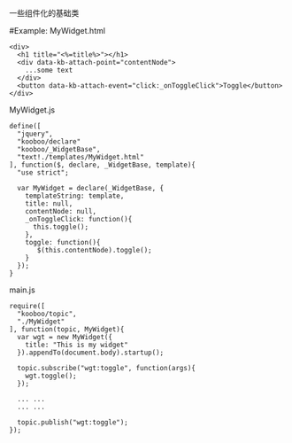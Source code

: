 一些组件化的基础类

#Example:
  MyWidget.html
  
    <div>
      <h1 title="<%=title%>"></h1>
      <div data-kb-attach-point="contentNode">
        ...some text
      </div>
      <button data-kb-attach-event="click:_onToggleClick">Toggle</button>
    </div>

  MyWidget.js
  
    define([
      "jquery",
      "kooboo/declare"
      "kooboo/_WidgetBase",
      "text!./templates/MyWidget.html"
    ], function($, declare, _WidgetBase, template){
      "use strict";
    
      var MyWidget = declare(_WidgetBase, {
        templateString: template,
        title: null,
        contentNode: null,
        _onToggleClick: function(){
          this.toggle();
        },
        toggle: function(){
           $(this.contentNode).toggle();
        }
      });
    }
    
  main.js
  
    require([
      "kooboo/topic",
      "./MyWidget"
    ], function(topic, MyWidget){
      var wgt = new MyWidget({
        title: "This is my widget"
      }).appendTo(document.body).startup();
      
      topic.subscribe("wgt:toggle", function(args){
        wgt.toggle();
      });
      
      ... ...
      ... ...
      
      topic.publish("wgt:toggle");
    });
